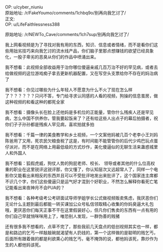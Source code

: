 
OP: u/cyber_niuniu  
原始地址: /r/FakeYoumo/comments/1chbq9o/别再向我乞讨了/  
正文:  
OP: u/LifeFaithlessness388  

 原始地址: /r/NEWTo_Cave/comments/1ch7sup/别再向我乞讨了/  

我上网看视频是为了寻找对我有用的东西，知识、信息或者情绪，而不是看你们这些用拙劣技巧来向我乞讨的流水线产品，你们脑子里那点想赚钱的欲望已经具象化，一股子卑劣的恶臭从你们的作品中喷涌出来。


我不想看：此视频全部收益用于治你哪位傻逼亲戚几百万治不好的罕见病，或者去给做视频的这位游戏痴子拿去更新机器配置，又在写空头支票给你不存在的妈治病了


我不想看：你见过哪些为什么年轻人不愿意为什么不火了现在怎么样了？？？？？？只问不答，专门给寻求认同感的人看的视频，狗操的信息茧房，做这种视频的和看这种的都死全家


我不想看：摄像头长在脸上还他妈是多机位的正能量，管你什么残疾人还是罕见病，怎么中国不供养你，管我要起饭来了？还有给这些人出点子的幕后拍摄者，祝你们子子孙孙都是残疾人罕见病，喜欢拍就多拍


我不想看：千篇一律的美食教学和乡土视频，一个文案他妈被几百个老李小王刘妈陈爸用了又用，死农民欠粮食税了这是，有时间能不能管管你的后代少鸡巴玩点蛋仔派对，而不是在网络上用最低级的方式炒作，美化傻逼似的无聊生活来蛊惑城里人和外国人


我不想看：狐假虎威，狗仗人势的狗屁老师、校长、
领导或者其他的什么位高权重的职业在这里锐评这锐评那，你又懂了，你认知层次又远超常人了，同样一个电影你又能看出来相反的东西并且可以不受批评地发出来批评了，这个国家连主席都不识几个字，你们这些傻逼只是运气好才混到个好职业，不然怎么解释你看死亡笔记能看出来夜神月不会PUA的？


我不想看：各种考级考公考研面试导师学姐学长公式做视频贩卖焦虑，我厌恶你们无论什么主题到最后都能一转买课加公众号私信领取精心收集的你妈臭逼大礼包哦，更厌恶你们每天正事不干在这里假装好心，但凡你们售卖的东西有一点有用的你们自己早就悄咪咪用上了，唯恐别人发现，一群伪善的贱猪


还有很多我不想看的，点草不完了，那些我前几天盘点的低创视频其实也一样，都是和路边的乞丐一样敲敲碗就渴望有人扔钱的，第一个这样做的是聪明的贱乞丐，后面所有跟着做的都是利欲熏心的贱乞丐，毫不掩饰的说，都他妈该死，靠炒作为生的人都他妈该死。
